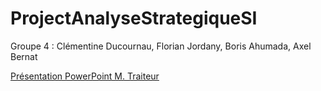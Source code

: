 # ProjectAnalyseStrategiqueSI
Groupe 4 : Clémentine Ducournau, Florian Jordany, Boris Ahumada, Axel Bernat

[Présentation PowerPoint M. Traiteur](https://rdksolutions-my.sharepoint.com/:p:/g/personal/abernat_diginamic-formation_fr/Ec-huGiWf4lPnQcnjcHWzr0B931KazeFwvfcKrUisWBYYA?e=cdMl4M&nav=eyJzSWQiOjI1NiwiY0lkIjozNzg0MDg5MDM2fQ)
